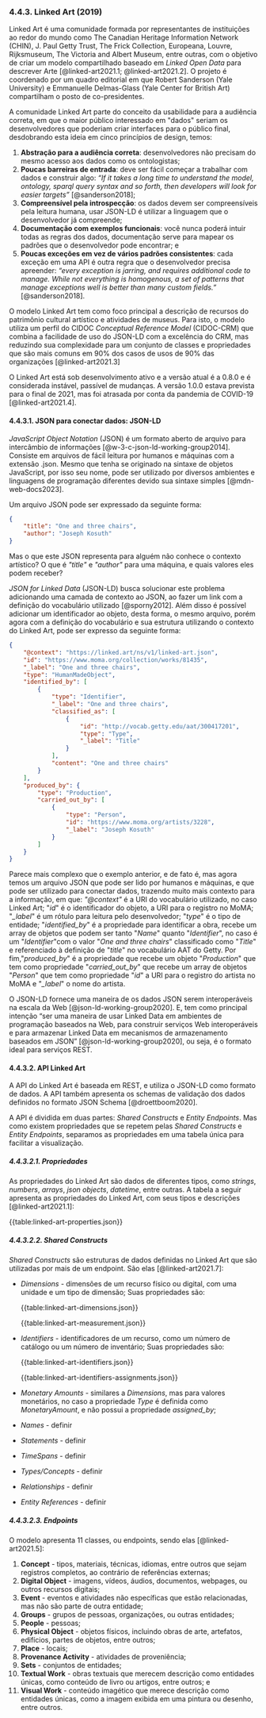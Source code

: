 ### 4.4.3. Linked Art (2019)

Linked Art é uma comunidade formada por representantes de instituições ao redor do mundo como The Canadian Heritage Information Network (CHIN), J. Paul Getty Trust, The Frick Collection, Europeana, Louvre, Rijksmuseum, The Victoria and Albert Museum, entre outras, com o objetivo de criar um modelo compartilhado baseado em _Linked Open Data_ para descrever Arte [@linked-art2021.1; @linked-art2021.2]. O projeto é coordenado por um quadro editorial em que Robert Sanderson (Yale University) e Emmanuelle Delmas-Glass (Yale Center for British Art) compartilham o posto de co-presidentes.

A comunidade Linked Art parte do conceito da usabilidade para a audiência correta, em que o maior público interessado em "dados" seriam os desenvolvedores que poderiam criar interfaces para o público final, desdobrando esta ideia em cinco princípios de design, temos:

1. **Abstração para a audiência correta**: desenvolvedores não precisam do mesmo acesso aos dados como os ontologistas;
2. **Poucas barreiras de entrada**: deve ser fácil começar a trabalhar com dados e construir algo: _“If it takes a long time to understand the model, ontology, sparql query syntax and so forth, then developers will look for easier targets”_ [@sanderson2018];
3. **Compreensível pela introspecção**: os dados devem ser compreensíveis pela leitura humana, usar JSON-LD é utilizar a linguagem que o desenvolvedor já compreende;
4. **Documentação com exemplos funcionais**: você nunca poderá intuir todas as regras dos dados, documentação serve para mapear os padrões que o desenvolvedor pode encontrar; e
5. **Poucas exceções em vez de vários padrões consistentes**: cada exceção em uma API é outra regra que o desenvolvedor precisa apreender: _“every exception is jarring, and requires additional code to manage. While not everything is homogenous, a set of patterns that manage exceptions well is better than many custom fields.”_ [@sanderson2018].

O modelo Linked Art tem como foco principal a descrição de recursos do patrimônio cultural artístico e atividades de museus. Para isto, o modelo utiliza um perfil do CIDOC _Conceptual Reference Model_ (CIDOC-CRM) que combina a facilidade de uso do JSON-LD com a excelência do CRM, mas reduzindo sua complexidade para um conjunto de classes e propriedades que são mais comuns em 90% dos casos de usos de 90% das organizações [@linked-art2021.3]

O Linked Art está sob desenvolvimento ativo e a versão atual é a 0.8.0 e é considerada instável, passível de mudanças. A versão 1.0.0 estava prevista para o final de 2021, mas foi atrasada por conta da pandemia de COVID-19 [@linked-art2021.4].

#### 4.4.3.1. JSON para conectar dados: JSON-LD

_JavaScript Object Notation_ (JSON) é um formato aberto de arquivo para intercâmbio de informações [@w-3-c-json-ld-working-group2014]. Consiste em arquivos de fácil leitura por humanos e máquinas com a extensão .json. Mesmo que tenha se originado na sintaxe de objetos JavaScript, por isso seu nome, pode ser utilizado por diversos ambientes e linguagens de programação diferentes devido sua sintaxe simples [@mdn-web-docs2023].

Um arquivo JSON pode ser expressado da seguinte forma:

```json
{
    "title": "One and three chairs",
    "author": "Joseph Kosuth"
}
```

Mas o que este JSON representa para alguém não conhece o contexto artístico? O que é _"title"_ e _"author"_ para uma máquina, e quais valores eles podem receber?

_JSON for Linked Data_ (JSON-LD) busca solucionar este problema adicionando uma camada de contexto ao JSON, ao fazer um link com a definição do vocabulário utilizado [@sporny2012]. Além disso é possível adicionar um identificador ao objeto, desta forma, o mesmo arquivo, porém agora com a definição do vocabulário e sua estrutura utilizando o contexto do Linked Art, pode ser expresso da seguinte forma:

```json
{
    "@context": "https://linked.art/ns/v1/linked-art.json",
    "id": "https://www.moma.org/collection/works/81435",
    "_label": "One and three chairs",
    "type": "HumanMadeObject",
    "identified_by": [
        {
            "type": "Identifier",
            "_label": "One and three chairs",
            "classified_as": [
                {
                    "id": "http://vocab.getty.edu/aat/300417201",
                    "type": "Type",
                    "_label": "Title"
                }
            ],
            "content": "One and three chairs"
        }
    ],
    "produced_by": {
        "type": "Production",
        "carried_out_by": [
            {
                "type": "Person",
                "id": "https://www.moma.org/artists/3228",
                "_label": "Joseph Kosuth"
            }
        ]
    }
}
```

Parece mais complexo que o exemplo anterior, e de fato é, mas agora temos um arquivo JSON que pode ser lido por humanos e máquinas, e que pode ser utilizado para conectar dados, trazendo muito mais contexto para a informação, em que: _"@context"_ é a URI do vocabulário utilizado, no caso Linked Art; "_id_" é o identificador do objeto, a URI para o registro no MoMA; "_\_label_" é um rótulo para leitura pelo desenvolvedor; "_type_" é o tipo de entidade; "_identified_by_" é a propriedade para identificar a obra, recebe um array de objetos que podem ser tanto "_Name_" quanto "_Identifier_", no caso é um "_Identifier_"com o valor "_One and three chairs_" classificado como "_Title_" e referenciado à definição de "_title_" no vocabulário AAT do Getty. Por fim,"_produced_by_" é a propriedade que recebe um objeto "_Production_" que tem como propriedade "_carried_out_by_" que recebe um array de objetos "_Person_" que tem como propriedade "_id_" a URI para o registro do artista no MoMA e "_\_label_" o nome do artista.

O JSON-LD fornece uma maneira de os dados JSON serem interoperáveis na escala da Web [@json-ld-working-group2020]. E, tem como principal intenção “ser uma maneira de usar Linked Data em ambientes de programação baseados na Web, para construir serviços Web interoperáveis e para armazenar Linked Data em mecanismos de armazenamento baseados em JSON” [@json-ld-working-group2020], ou seja, é o formato ideal para serviços REST.

#### 4.4.3.2. API Linked Art

A API do Linked Art é baseada em REST, e utiliza o JSON-LD como formato de dados. A API também apresenta os schemas de validação dos dados definidos no formato JSON Schema [@droettboom2020].

A API é dividida em duas partes: _Shared Constructs_ e _Entity Endpoints_. Mas como existem propriedades que se repetem pelas _Shared Constructs_ e _Entity Endpoints_, separamos as propriedades em uma tabela única para facilitar a visualização.

##### 4.4.3.2.1. Propriedades

As propriedades do Linked Art são dados de diferentes tipos, como _strings_, _numbers_, _arrays_, _json objects_, _datetime_, entre outras. A tabela a seguir apresenta as propriedades do Linked Art, com seus tipos e descrições [@linked-art2021.1]:

{{table:linked-art-properties.json}}

##### 4.4.3.2.2. _Shared Constructs_

_Shared Constructs_ são estruturas de dados definidas no Linked Art que são utilizadas por mais de um endpoint. São elas [@linked-art2021.7]:

-   _Dimensions_ - dimensões de um recurso físico ou digital, com uma unidade e um tipo de dimensão;
    Suas propriedades são:

    {{table:linked-art-dimensions.json}}

    {{table:linked-art-measurement.json}}

-   _Identifiers_ - identificadores de um recurso, como um número de catálogo ou um número de inventário;
    Suas propriedades são:

    {{table:linked-art-identifiers.json}}

    {{table:linked-art-identifiers-assignments.json}}

-   _Monetary Amounts_ - similares a _Dimensions_, mas para valores monetários, no caso a propriedade _Type_ é definida como _MonetaryAmount_, e não possui a propriedade _assigned_by_;

-   _Names_ - definir

-   _Statements_ - definir
-   _TimeSpans_ - definir
-   _Types/Concepts_ - definir
-   _Relationships_ - definir
-   _Entity References_ - definir

##### 4.4.3.2.3. _Endpoints_

O modelo apresenta 11 classes, ou endpoints, sendo elas [@linked-art2021.5]:

1. **Concept** - tipos, materiais, técnicas, idiomas, entre outros que sejam registros completos, ao contrário de referências externas;
2. **Digital Object** - imagens, vídeos, áudios, documentos, webpages, ou outros recursos digitais;
3. **Event** - eventos e atividades não específicas que estão relacionadas, mas não são parte de outra entidade;
4. **Groups** - grupos de pessoas, organizações, ou outras entidades;
5. **People** - pessoas;
6. **Physical Object** - objetos físicos, incluindo obras de arte, artefatos, edifícios, partes de objetos, entre outros;
7. **Place** - locais;
8. **Provenance Activity** - atividades de proveniência;
9. **Sets** - conjuntos de entidades;
10. **Textual Work** - obras textuais que merecem descrição como entidades únicas, como conteúdo de livro ou artigos, entre outros; e
11. **Visual Work** - conteúdo imagético que merece descrição como entidades únicas, como a imagem exibida em uma pintura ou desenho, entre outros.
